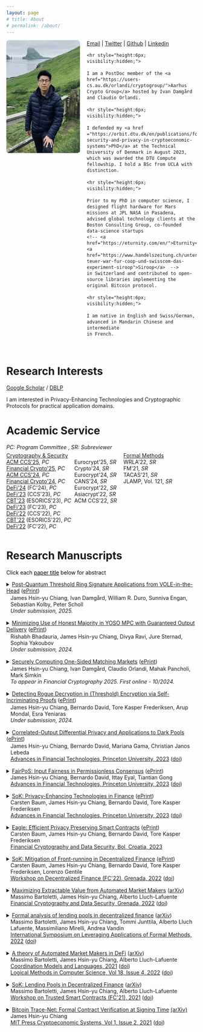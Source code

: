 ```yaml
---
layout: page
# title: About
# permalink: /about/
---
```

<script type="text/x-mathjax-config">
  MathJax.Hub.Config({
    tex2jax: {
      inlineMath: [ ['$','$'], ["\\(","\\)"] ],
      processEscapes: true
    }
  });
</script>

<script
  src="https://cdn.mathjax.org/mathjax/latest/MathJax.js?config=TeX-AMS-MML_HTMLorMML"
  type="text/javascript">
</script>


<div style = "display:inline-block; padding:0px 0px 20px 0px">

  <!-- Left column (Picture)-->
  <div style = "width:195px; float:left; padding:0px 18px 5px 0px">
    <img src="images/me2.png">
  </div>

  <!-- Right column (About) -->
  <div style = " padding:0px 0px 0px 0px;" >
    <a href="mailto:james.chiangwu@gmail.com">Email</a> |
    <a href="https://twitter.com/digi_james">Twitter</a> |
    <a href="https://github.com/jachiang">Github</a> |
    <a href="https://www.linkedin.com/in/jameshsinyuchiang">Linkedin</a>

    <hr style="height:6px; visibility:hidden;">

    I am a PostDoc member of the <a href="https://users-cs.au.dk/orlandi/cryptogroup/">Aarhus Crypto Group</a> hosted by Ivan Damgård and Claudio Orlandi.

    <hr style="height:6px; visibility:hidden;">

    I defended my <a href ="https://orbit.dtu.dk/en/publications/formal-security-and-privacy-in-cryptoeconomic-systems">PhD</a> at the Technical University of Denmark in August 2023, which was awarded the DTU Compute fellowship. I hold a BSc from UCLA with distinction.

    <hr style="height:6px; visibility:hidden;">

    Prior to my PhD in computer science, I designed flight hardware for Mars missions at JPL NASA in Pasadena, advised global technology clients at the Boston Consulting Group, co-founded data-science startups
    <!-- <a href="https://eturnity.com/en/">Eturnity</a>, <a href="https://www.handelszeitung.ch/unternehmen/so-teuer-war-fur-coop-und-swisscom-das-experiment-siroop">Siroop</a>  -->
    in Switzerland and contributed to open-source libraries implementing the original Bitcoin protocol.

    <hr style="height:6px; visibility:hidden;">

    I am native in English and Swiss/German, advanced in Mandarin Chinese and intermediate
    in French.

  </div>

</div>

# Research Interests

[Google Scholar](https://scholar.google.com/citations?hl=en&user=9NcawdAAAAAJ&view_op=list_works&sortby=pubdate) / [DBLP](https://dblp.uni-trier.de/pid/282/1574.html)

I am interested in Privacy-Enhancing Technologies and Cryptographic Protocols for practical application domains.

<!-- During my <a href ="https://orbit.dtu.dk/en/publications/formal-security-and-privacy-in-cryptoeconomic-systems">PhD</a>, I studied a class of smart contract applications called Decentralized Finance and characterized their economic security properties with formal verification techniques, identifying (front-running) vulnerabilities due to a lack of privacy. In response, my collaborators and I deployed advanced cryptography to design novel protocols which deliver input fairness in the permissionless setting and differentially private smart contracts enabled by secure multi-party computation (MPC).  -->

# Academic Service

<div style = "padding:0px 0px 5px 0px">
<em>PC: Program Committee</em> , <em>SR: Subreviewer</em>
</div>

<!-- Div containing floating divs ... -->
<div style = "display:inline-block; padding:0px 0px 5px 0px">

<div style = "width:180px; float:left; padding:0px 0px 5px 0px">
  <u>Cryptography & Security</u> <br>
    <a href="https://www.sigsac.org/ccs/CCS2025/">ACM CCS'25</a>, <em>PC</em> <br>
    <a href="https://fc25.ifca.ai/">Financial Crypto'25</a>, <em>PC</em> <br>
    <a href="https://www.sigsac.org/ccs/CCS2024/">ACM CCS'24</a>, <em>PC</em> <br>
    <a href="https://fc24.ifca.ai/">Financial Crypto'24</a>, <em>PC</em> <br>
    <a href="https://fc24.ifca.ai/defi/">DeFi'24</a> (FC'24), <em>PC</em><br>
    <a href="https://defi.security/">DeFi'23</a> (CCS'23), <em>PC</em> <br>
    <a href="https://deic.uab.cat/cbt/cbt2023/">CBT'23</a> (ESORICS'23), <em>PC</em> <br>
    <a href="https://fc23.ifca.ai/defi/">DeFi'23</a> (FC'23), <em>PC</em><br>
    <a href="https://dl.acm.org/action/showFmPdf?doi=10.1145%2F3560832">DeFi'22</a> (CCS'22), <em>PC</em> <br>
    <a href="https://deic.uab.cat/cbt/cbt2022/">CBT'22</a> (ESORICS'22), <em>PC</em> <br>
    <a href="https://fc22.ifca.ai/defi/">DeFi'22</a> (FC'22), <em>PC</em>
</div>

<div style = "width:130px;  float:left;  padding:0px 0px 5px 0px">
  <br>
  Eurocrypt'25, <em>SR</em> <br>
  Crypto'24, <em>SR</em> <br>
  Eurocrypt'24, <em>SR</em> <br>
  CANS'24, <em>SR</em> <br>
  Eurocrypt'22, <em>SR</em> <br>
  Asiacrypt'22, <em>SR</em> <br>
  ACM CCS'22, <em>SR</em>
</div>

<div style = "width:190px;  float:left; padding:0px">
  <u>Formal Methods</u> <br>
  WRLA'22, <em>SR</em> <br>
  FM'21, <em>SR</em> <br>
  TACAS'21, <em>SR</em> <br>
  JLAMP, Vol. 121, <em>SR</em>
</div>

</div>


# Research Manuscripts

<!-- **Under submission** -->

<!-- **Peer-reviewed**  -->

<span style="color: black">Click each <u>paper title</u> below for abstract</span>

<div style = "padding:0px 0px 15px 0px">
  <!-- begin: title & abstract -->
  <details>
    <summary><u>Post-Quantum Threshold Ring Signature Applications from VOLE-in-the-Head</u> (<a href="https://eprint.iacr.org/2025/113.pdf">ePrint</a>)</summary>
    <div style = "padding:8px 0px 8px 11px;">
      We propose efficient, post-quantum threshold ring signatures constructed from one-wayness of AES encryption and the VOLE-in-the-Head zero-knowledge proof system. Our scheme scales efficiently to large rings and extends the linkable ring signatures paradigm. We define and construct key-binding deterministic tags for signature linkability, that also enable succinct aggregation with approximate lower bound arguments of knowledge; this allows us to achieve succinct aggregation of our signatures without SNARKs. Finally, we extend our threshold ring signatures to realize post-quantum anonymous ledger transactions in the spirit of Monero. Our constructions assume symmetric key primitives only.
      Whilst it is common to build post-quantum signatures from the one-wayness property of AES and a post-quantum NIZK scheme, we extend this paradigm to define and construct novel security properties from AES that are useful for advanced signature applications. We introduce key-binding and pseudorandomness of AES to establish linkability and anonymity of our threshold ring signatures from deterministic tags, and similarly establish binding and hiding properties of block ciphers modeled as ideal permutations to build commitments from AES, a crucial building block for our proposed post-quantum anonymous ledger scheme.
  </div>
  </details>
  <!-- begin: authors & venue -->
  <div style = "padding:2px 0px 0px 11px">
    James Hsin-yu Chiang, Ivan Damgård, William R. Duro, Sunniva Engan, Sebastian Kolby, Peter Scholl<br>
    <em>Under submission, 2025.</em>
  </div>
</div>

<div style = "padding:0px 0px 15px 0px">
  <!-- begin: title & abstract -->
  <details>
    <summary><u>Minimizing Use of Honest Majority in YOSO MPC with Guaranteed Output Delivery</u> (<a href="https://eprint.iacr.org/2024/2059.pdf">ePrint</a>)</summary>
    <div style = "padding:8px 0px 8px 11px;">
      Cleve (STOC 86) shows that an honest majority is necessary for MPC with guaranteed output delivery. In this paper, we show that while an honest majority is indeed necessary, its involvement can be minimal. We demonstrate an MPC protocol with guaranteed output delivery, the majority of which is executed by a sequence of committees with dishonest majority; we leverage one committee with an honest majority, each member of which does work independent of the circuit size. Our protocol has the desirable property that every participant speaks only once (YOSO, Crypto 2021).
      As a building block of independent interest, we introduce public computation, which is essentially privacy-free MPC with guaranteed output delivery (akin to smart contracts realized on blockchains). We instantiate public computation on a public bulletin board in three different ways (with different assumption / round / space utilization trade-offs).
  </div>
  </details>
  <!-- begin: authors & venue -->
  <div style = "padding:2px 0px 0px 11px">
    Rishabh Bhadauria, James Hsin-yu Chiang, Divya Ravi, Jure Sternad, Sophia Yakoubov<br>
    <em>Under submission, 2024.</em>
  </div>
</div>

<div style = "padding:0px 0px 15px 0px">
  <!-- begin: title & abstract -->
  <details>
    <summary><u>Securely Computing One-Sided Matching Markets</u> (<a href="https://eprint.iacr.org/2024/1657.pdf">ePrint</a>)</summary>
    <div style = "padding:8px 0px 8px 11px;">
      Top trading cycles (TTC) is a famous algorithm for trading indivisible goods between a set of agents such that all agents are as happy as possible about the outcome. In this paper, we present a protocol for executing TTC in a privacy preserving way. To the best of our knowledge, it is the first of its kind. As a technical contribution of independent interest, we suggest a new algorithm for determining all nodes in a functional graph that are on a cycle. The algorithm is particularly well suited for secure implementation in that it requires no branching and no random memory access. Finally, we report on a prototype implementation of the protocol based on somewhat homomorphic encryption.
  </div>
  </details>
  <!-- begin: authors & venue -->
  <div style = "padding:2px 0px 0px 11px">
    James Hsin-yu Chiang, Ivan Damgård, Claudio Orlandi, Mahak Pancholi, Mark Simkin<br>
    <em>To appear in Financial Cryptography 2025. First online - 10/2024.</em>
  </div>
</div>

<div style = "padding:0px 0px 15px 0px">
  <!-- begin: title & abstract -->
  <details>
    <summary><u>Detecting Rogue Decryption in (Threshold) Encryption via Self-Incriminating Proofs</u> (<a href="https://eprint.iacr.org/2024/794">ePrint</a>)</summary>
    <div style = "padding:8px 0px 8px 11px;">
      Keeping decrypting parties accountable in public key encryption is notoriously hard since the secret key owner can decrypt any arbitrary ciphertext. Threshold encryption aims to solve this issue by distributing the power to decrypt among a set of parties, who must interact via a decryption protocol. However, such parties can employ cryptographic tools such as Multiparty Computation (MPC) to decrypt arbitrary ciphertexts without being detected. We introduce the notion of (threshold) encryption with Self-Incriminating Proofs, where parties must produce a self-incriminating proof of decryption when decrypting every ciphertext. In the standard public key encryption case, the adversary could destroy these proofs, so we strengthen our notion to guarantee that the proofs are published when decryption succeeds. This creates a decryption audit trail, which is useful in scenarios where decryption power is held by a single trusted party (e.g., a Trusted Execution Environment) who must be kept accountable. In the threshold case, we ensure that at least one of the parties who execute the decryption protocol will learn a self-incriminating proof, even if they employ advanced tools such as MPC. The fact that a party learns the proof and may leak it at any moment functions as a deterrent for parties who do not wish to be identified as malicious decryptors (e.g., a commercial operator of a service based on threshold encryption). We investigate the (im)possibility and applications of our notions while providing matching constructions under appropriate assumptions. In the threshold case, we build on recent results on Individual Cryptography (CRYPTO 2023).
  </div>
  </details>
  <!-- begin: authors & venue -->
  <div style = "padding:2px 0px 0px 11px">
    James Hsin-yu Chiang, Bernardo David, Tore Kasper Frederiksen, Arup Mondal, Esra Yeniaras<br>
    <em>Under submission, 2024.</em>
  </div>
</div>


<div style = "padding:0px 0px 15px 0px">
  <!-- begin: title & abstract -->
  <details>
    <summary><u>Correlated-Output Differential Privacy and Applications to Dark Pools</u> (<a href="https://eprint.iacr.org/2023/943">ePrint</a>)</summary>
    <div style = "padding:8px 0px 8px 11px;">
      In the classical setting of differential privacy, a privacy-preserving query is performed on a private database, after which the query result is released to the analyst; a differentially private query ensures that the presence of a single database entry is protected from the analyst’s view. In this work, we contribute the first definitional framework for differential privacy in the trusted curator setting; clients submit private inputs to the trusted curator, which then computes individual outputs privately returned to each client. The adversary is more powerful than the standard setting; it can corrupt up to n − 1 clients and subsequently decide inputs and learn outputs of corrupted parties. In this setting, the adversary also obtains leakage from the honest output that is correlated with a corrupted output. Standard differentially private mechanisms protect client inputs but do not mitigate output correlation leaking arbitrary client information, which can forfeit client privacy completely. We initiate the investigation of a novel notion of correlated output differential privacy to bound the leakage from output correlation in the trusted curator setting. We define the satisfaction of both standard and correlated-output differential privacy as round differential privacy and highlight the relevance of this novel privacy notion to all application domains in the trusted curator model. <br><br>

      We explore round differential privacy in traditional "dark pool" market venues, which promise privacy-preserving trade execution to mitigate front-running; privately submitted trade orders and trade execution are kept private by the trusted venue operator. We observe that dark pools satisfy neither classic nor correlated-output differential privacy; in markets with low trade activity, the adversary may trivially observe recurring, honest trading patterns, and anticipate and front-run future trades. In response, we present the first round differentially private market mechanisms that formally mitigate information leakage from all trading activity of a user. This is achieved with fuzzy order matching, inspired by the standard randomized response mechanism; however, this also introduces a liquidity mismatch as buy and sell orders are not guaranteed to execute pairwise, thereby weakening output correlation; this mismatch is compensated for by a round differentially private liquidity provider mechanism, which freezes a noisy amount of assets from the liquidity provider for the duration of a privacy epoch, but leaves trader balances unaffected. We propose oblivious algorithms for realizing our proposed market mechanisms with secure multi-party computation (MPC) and implement these in the Scale-Mamba Framework using Shamir Secret Sharing based MPC. We demonstrate practical, round differentially private trading with comparable throughput as prior work implementing (traditional) dark pool algorithms in MPC; our experiments demonstrate practicality for both traditional finance and decentralized finance settings.
  </div>
  </details>
  <!-- begin: authors & venue -->
  <div style = "padding:2px 0px 0px 11px">
    James Hsin-yu Chiang, Bernardo David, Mariana Gama, Christian Janos Lebeda <br>
    <a href="https://aftconf.github.io/aft23/program.html"><u>A</u>dvances in <u>F</u>inancial <u>T</u>echnologies, Princeton University, 2023</a>
    (<a href ="https://doi.org/10.4230/LIPIcs.AFT.2023.11">doi</a>)
  </div>
</div>

<div style = "padding:0px 0px 15px 0px">
  <!-- begin: title & abstract -->
  <details>
    <summary><u>FairPoS: Input Fairness in Permissionless Consensus</u> (<a href="https://eprint.iacr.org/2022/1442">ePrint</a>)</summary>
    <div style = "padding:8px 0px 8px 11px;" >
      In permissionless consensus, the ordering of transactions or inputs in each block is freely determined by an anonymously elected block leader. A rational block leader will choose an ordering of inputs that maximizes financial gain; the emergence of automatic market makers in decentralized finance enables the block leader to front-run honest trade orders by injecting its own inputs prior to and after honest trades. Front-running is rampant in decentralized finance and reduces the utility of the system by extracting financial value from honest trades and increasing demand for block-space. Current proposals to prevent input order attacks by encrypting user inputs are not permissionless, as they rely on small static committees to perform distributed key generation and threshold decryption. Such committees require party authentication, knowledge of the number of participating parties or do not permit player replaceability and are therefore not permissionless. Moreover, alternative solutions based on sequencing inputs in order of their arrival cannot prevent front-running in an unauthenticated peer-2-peer network where message arrival is adversarially controlled.
      <br><br>
      We present FairPoS, the first consensus protocol to achieve input fairness in the permissionless setting with security against adaptive adversaries in semi-synchronous networks. In FairPoS, the adversary cannot learn the plaintext of any client input before it is included in a block in the chain's common-prefix. Thus, input ordering attacks that depend on observing pending client inputs in the clear are no longer possible. In FairPoS, this is achieved via Delay Encryption (DeFeo et al., EUROCRYPT 2021), a recent cryptographic primitive related to time-lock puzzles, allowing all client inputs in a given round to be encrypted under a key that can only be extracted after enough time has elapsed. In contrast to alternative approaches, the key extraction task in delay encryption can, in principle, be performed by any party in the permissionless setting and requires no distribution of secret key material amongst authenticated parties. However, key extraction requires highly specialized hardware in practice. Thus, FairPoS requires resource-rich staking parties to insert extracted keys into blocks, enabling light-clients to decrypt past inputs and relieving parties who join the execution from decrypting all inputs in the entire chain history. Realizing this in proof-of-stake is non-trivial; naive application of key extraction to proof-of-stake can result in chain stalls lasting the entire key extraction period. We overcome this challenge with a novel key extraction protocol, which tolerates adversarial delays in block delivery intended to prevent key extraction from completing on schedule. Critically, this also enables the adoption of a new longest-extendable-chain rule which allows FairPoS to achieve the same guarantees as Ouroborous Praos against an adaptive adversary.
    </div>
  </details>
  <!-- begin: authors & venue -->
  <div style = "padding:0px 0px 0px 11px">
    James Hsin-yu Chiang, Bernardo David, Ittay Eyal, Tiantian Gong <br>
    <a href="https://aftconf.github.io/aft23/program.html"><u>A</u>dvances in <u>F</u>inancial <u>T</u>echnologies, Princeton University, 2023</a>
    (<a href ="https://doi.org/10.4230/LIPIcs.AFT.2023.10">doi</a>)<br>
  </div>
</div>

<div style = "padding:0px 0px 15px 0px">
  <!-- begin: title & abstract -->
  <details>
    <summary><u>SoK: Privacy-Enhancing Technologies in Finance</u> (<a href="https://eprint.iacr.org/2023/122">ePrint</a>)</summary>
    <div style = "padding:8px 0px 8px 11px;" >
      Recent years have seen the emergence of practical advanced cryptographic tools that not only protect data privacy and authenticity, but also allow for jointly processing data from different institutions without sacrificing privacy. The ability to do so has enabled implementations a number of traditional and decentralized financial applications that would have required sacrificing privacy or trusting a third party. The main catalyst of this revolution was the advent of decentralized cryptocurrencies that use public ledgers to register financial transactions, which must be verifiable by any third party, while keeping sensitive data private. Zero Knowledge (ZK) proofs rose to prominence as a solution to this challenge, allowing for the owner of sensitive data (e.g. the identities of users involved in an operation) to convince a third party verifier that a certain operation has been correctly executed without revealing said data. It quickly became clear that performing arbitrary computation on private data from multiple sources by means of secure Multiparty Computation (MPC) and related techniques allows for more powerful financial applications, also in traditional finance.<br><br>
      In this SoK, we categorize the main traditional and decentralized financial applications that can benefit from state-of-the-art Privacy-Enhancing Technologies (PETs) and identify design patterns commonly used when applying PETs in the context of these applications. In particular, we consider the following classes of applications: 1. Identity Management, KYC & AML; and 2. Markets & Settlement; 3. Legal; and 4. Digital Asset Custody. We examine how ZK proofs, MPC and related PETs have been used to tackle the main security challenges in each of these applications. Moreover, we provide an assessment of the technological readiness of each PET in the context of different financial applications according to the availability of: theoretical feasibility results, preliminary benchmarks (in scientific papers) or benchmarks achieving real-world performance (in commercially deployed solutions). Finally, we propose future applications of PETs as Fintech solutions to currently unsolved issues. While we systematize financial applications of PETs at large, we focus mainly on those applications that require privacy preserving computation on data from multiple parties.
    </div>
  </details>
  <!-- begin: authors & venue -->
  <div style = "padding:0px 0px 0px 11px">
  Carsten Baum, James Hsin-yu Chiang, Bernardo David, Tore Kasper Frederiksen<br>
      <a href="https://aftconf.github.io/aft23/program.html"><u>A</u>dvances in <u>F</u>inancial <u>T</u>echnologies, Princeton University, 2023</a>
      (<a href ="https://doi.org/10.4230/LIPIcs.AFT.2023.12">doi</a>)
  </div>
</div>

<div style = "padding:0px 0px 15px 0px">
  <!-- begin: title & abstract -->
  <details>
    <summary><u>Eagle: Efficient Privacy Preserving Smart Contracts</u> (<a href="https://eprint.iacr.org/2022/1435">ePrint</a>)</summary>
    <div style = "padding:8px 0px 8px 11px;" >
      The proliferation of Decentralised Finance (DeFi) and Decentralised Autonomous Organisations (DAO), which in current form are exposed to front-running of token transactions and proposal voting, demonstrate the need to shield user inputs and internal state from the parties executing smart contracts. In this work we present "Eagle", an efficient UC-secure protocol which efficiently realises a notion of privacy preserving smart contracts where both the amounts of tokens and the auxiliary data given as input to a contract are kept private from all parties but the one providing the input. Prior proposals realizing privacy preserving smart contracts on public, permissionless blockchains generally offer a limited contract functionality or require a trusted third party to manage private inputs and state. We achieve our results through a combination of secure multi-party computation (MPC) and zero-knowledge proofs on Pedersen commitments. Although other approaches leverage MPC in this setting, these incur impractical computational overheads by requiring the computation of cryptographic primitives within MPC.
      <br>
      Our solution achieves security without the computation of cryptographic primitives inside the MPC instance and only requires a constant amount of exponentiations per client input.
    </div>
  </details>
  <!-- begin: authors & venue -->
  <div style = "padding:0px 0px 0px 11px">
    Carsten Baum, James Hsin-yu Chiang, Bernardo David, Tore Kasper Frederiksen <br>
    <a href="https://fc23.ifca.ai/program.html"><u>F</u>inancial <u>C</u>ryptography and Data Security, Bol, Croatia, 2023</a>
  </div>
</div>

<div style = "padding:0px 0px 15px 0px">
  <!-- begin: title & abstract -->
  <details>
    <summary><u>SoK: Mitigation of Front-running in Decentralized Finance</u> (<a href="https://eprint.iacr.org/2021/1628">ePrint</a>)</summary>
    <div style = "padding:8px 0px 8px 11px;" >
      Front-running is the malicious, and often illegal, act of both manipulating the order of pending trades and injecting additional trades to make a profit at the cost of other users. In decentralized finance (DeFi), front-running strategies exploit both public knowledge of user trades from transactions pending on the network and the miner's ability to determine the final transaction order. Given the financial loss and increased transaction load resulting from adversarial front-running in decentralized finance, novel cryptographic protocols have been proposed to mitigate such attacks in the permission-less blockchain setting. We systematize and discuss the state-of-the-art of front-running mitigation in decentralized finance, and illustrate remaining attacks and open challenges.
    </div>
  </details>
  <!-- begin: authors & venue -->
  <div style = "padding:0px 0px 0px 11px">
    Carsten Baum, James Hsin-yu Chiang, Bernardo David, Tore Kasper Frederiksen, Lorenzo Gentile <br>
    <a href="https://fc22.ifca.ai/defi/program.html">Workshop on <u>De</u>centralized <u>Fi</u>nance (FC'22), Grenada, 2022</a> (<a href ="https://doi.org/10.1007/978-3-031-32415-4_17">doi</a>)
  </div>
</div>

<div style = "padding:0px 0px 15px 0px">
  <!-- begin: title & abstract -->
  <details>
    <summary><u>Maximizing Extractable Value from Automated Market Makers</u> (<a href="https://arxiv.org/abs/2106.01870">arXiv</a>)</summary>
    <div style = "padding:8px 0px 8px 11px;" >
      Automated Market Makers (AMMs) are decentralized applications that allow users to exchange crypto-tokens without the need for a matching exchange order. AMMs are one of the most successful DeFi use cases: indeed, major AMM platforms process a daily volume of transactions worth USD billions. Despite their popularity, AMMs are well-known to suffer from transaction-ordering issues: adversaries can influence the ordering of user transactions, and possibly front-run them with their own, to extract value from AMMs, to the detriment of users. We devise an effective procedure to construct a strategy through which an adversary can maximize the value extracted from user transactions.
    </div>
  </details>
  <!-- begin: authors & venue -->
  <div style = "padding:0px 0px 0px 11px">
    Massimo Bartoletti, James Hsin-yu Chiang, Alberto Lluch-Lafuente <br>
    <a href="https://fc22.ifca.ai/program.html"><u>F</u>inancial <u>C</u>ryptography and Data Security, Grenada, 2022</a> (<a href="https://doi.org/10.1007/978-3-031-18283-9_1">doi</a>)
  </div>
</div>

<div style = "padding:0px 0px 15px 0px">
  <!-- begin: title & abstract -->
  <details>
    <summary><u>Formal analysis of lending pools in decentralized finance</u>  (<a href="https://arxiv.org/abs/2206.01333">arXiv</a>)</summary>
    <div style = "padding:8px 0px 8px 11px;" >
      Decentralised Finance (DeFi) applications constitute an entire financial ecosystem deployed on blockchains. Such applications are based on complex protocols and incentive mechanisms whose financial safety is hard to determine. Besides, their adoption is rapidly growing, hence imperilling an increasingly higher amount of assets. Therefore, accurate formalisation and verification of DeFi applications is essential to assess their safety. We have developed a tool for the formal analysis of one of the most widespread DeFi applications: Lending Pools (LP). This was achieved by leveraging an existing formal model for LPs, the Maude verification environment and the MultiVeStA statistical analyser. The tool supports several analyses including reachability analysis, LTL model checking and statistical model checking. In this paper we show how the tool can be used to analyse several parameters of LPs that are fundamental to assess and predict their behaviour. In particular, we use statistical analysis to search for threshold and reward parameters that minimize the risk of unrecoverable loans.
    </div>
  </details>
  <!-- begin: authors & venue -->
  <div style = "padding:0px 0px 0px 11px">
    Massimo Bartoletti, James Hsin-yu Chiang, Tommi Junttila, Alberto Lluch Lafuente, Massimiliano Mirelli, Andrea Vandin <br>
    <a href = "https://2022.isola-conference.org/program/"><u>I</u>nternational <u>S</u>ymposium <u>o</u>n <u>L</u>everaging <u>A</u>pplications of Formal Methods, 2022</a> (<a href="https://doi.org/10.1007/978-3-031-19759-8_21">doi</a>)
  </div>
</div>

<div style = "padding:0px 0px 15px 0px">
  <!-- begin: title & abstract -->
  <details>
    <summary><u>A theory of Automated Market Makers in DeFi</u> (<a href="https://arxiv.org/abs/2102.11350v2">arXiv</a>)</summary>
    <div style = "padding:8px 0px 8px 11px;" >
      Automated market makers (AMMs) are one of the most prominent decentralized finance (DeFi) applications. They allow users to exchange units of different types of crypto-assets, without the need to find a counter-party. There are several implementations and models for AMMs, featuring a variety of sophisticated economic mechanisms. We present a theory of AMMs. The core of our theory is an abstract operational model of the interactions between users and AMMs, which can be instantiated with any desired economic design mechanism. We exploit our theory to formally prove a set of fundamental properties of AMMs, characterizing both structural and economic aspects. We do this by abstracting from the actual economic mechanisms used in implementations, by identifying sufficient conditions which ensure the relevant properties. Notably, we devise a general solution to the arbitrage problem, the main game-theoretic foundation behind the economic mechanisms of AMMs.
    </div>
  </details>
  <!-- begin: authors & venue -->
  <div style = "padding:0px 0px 0px 11px">
    Massimo Bartoletti, James Hsin-yu Chiang, Alberto Lluch-Lafuente <br>
    <a href="https://www.discotec.org/2021/programme"><u>Coordination</u> Models and Languages, 2021</a> (<a href="https://doi.org/10.1007/978-3-030-78142-2_11">doi</a>) <br>
    <a href="https://lmcs.episciences.org/volume/view/id/681"><u>L</u>ogical <u>M</u>ethods in <u>C</u>omputer <u>S</u>cience, Vol 18, Issue 4, 2022</a> (<a href="https://doi.org/10.46298/lmcs-18(4:12)2022">doi</a>)
  </div>
</div>

<div style = "padding:0px 0px 15px 0px">
  <!-- begin: title & abstract -->
  <details>
    <summary><u>SoK: Lending Pools in Decentralized Finance</u> (<a href="https://arxiv.org/abs/2012.13230">arXiv</a>)<br></summary>
    <div style = "padding:8px 0px 8px 11px;" >
      Lending pools are decentralized applications which allow mutually untrusted users to lend and borrow crypto-assets. These applications feature complex, highly parametric incentive mechanisms to equilibrate the loan market. This complexity makes the behaviour of lending pools difficult to understand and to predict: indeed, ineffective incentives and attacks could potentially lead to emergent unwanted behaviours. Reasoning about lending pools is made even harder by the lack of executable models of their behaviour: to precisely understand how users interact with lending pools, eventually one has to inspect their implementations, where the incentive mechanisms are intertwined with low-level implementation details. Further, the variety of existing implementations makes it difficult to distill the common aspects of lending pools. We systematize the existing knowledge about lending pools, leveraging a new formal model of interactions with users, which reflects the archetypal features of mainstream implementations. This enables us to prove some general properties of lending pools, such as the correct handling of funds, and to precisely describe vulnerabilities and attacks. We also discuss the role of lending pools in the broader context of decentralized finance.
    </div>
  </details>
  <!-- begin: authors & venue -->
  <div style = "padding:0px 0px 0px 11px">
    Massimo Bartoletti, James Hsin-yu Chiang, Alberto Lluch-Lafuente <br>
    <a href="https://fc21.ifca.ai/wtsc/program.html"><u>W</u>orkshop on <u>T</u>rusted <u>S</u>mart <u>C</u>ontracts (FC'21), 2021</a> (<a href="https://doi.org/10.1007/978-3-662-63958-0_40">doi</a>)
  </div>
</div>

<div style = "padding:0px 0px 15px 0px">
  <!-- begin: title & abstract -->
  <details>
    <summary><u>Bitcoin Trace-Net: Formal Contract Verification at Signing Time</u> <a href="https://arxiv.org/abs/2007.07528">(arXiv)</a></summary>
    <div style = "padding:8px 0px 8px 11px;" >
      Smart contracting protocols promise to regulate the transfer of cryptocurrency amongst participants in a trustless manner. A safe smart contract implementation should ensure that each participant can always append a contract transaction to the blockchain in order move the contract towards secure completion. To this goal, we propose Bitcoin Trace-Net, a contract verification framework which generates an executable symbolic model from the underlying contract implementation. A Trace-Net model consists of a Petri Net formalism enriched with a Dolev-Yao-like actor knowledge model. The explicit symbolic actor knowledge model supports the verification of contracts featuring cryptographic sub-protocols, which may not be observable on the blockchain. Trace-Net is sufficiently expressive to accurately model blockchain semantics such as the delay between a transaction broadcast and its subsequent confirmation, as well as adversarial blockchain reorganizations of finite depths, both of which can break smart contract safety. As an implementation level framework, Trace-Net can be instantiated at run-time to monitor and verify smart contract protocol executions.
    </div>
  </details>
  <!-- begin: authors & venue -->
  <div style = "padding:0px 0px 0px 11px">
    James Hsin-yu Chiang <br>
    <a href = "https://cryptoeconomicsystems.pubpub.org/vol1-2">MIT Press <u>C</u>rypto<u>e</u>conomic <u>S</u>ystems, Vol 1, Issue 2, 2021</a> (<a href="https://cryptoeconomicsystems.pubpub.org/pub/chiang-trace-net/release/4">doi</a>)
  </div>
</div>


<!-- # Other
<div style = "display:inline-block; padding:0px 0px 20px 0px">
Full course materials from <a href="https://teachbitcoin.io/curriculum/">my course</a> on Bitcoin programming.<br>

I contributed to <a href="https://voskuil.org/cryptoeconomics/">cryptoeconomics</a> authored by Eric Voskuil.
</div> -->
